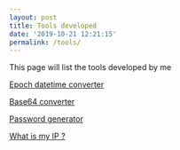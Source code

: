 ```yaml
---
layout: post
title: Tools developed
date: '2019-10-21 12:21:15'
permalink: /tools/
---
```


This page will list the tools developed by me

[Epoch datetime converter](https://tools.vikki.in/epoch.html)

[Base64 converter](https://tools.vikki.in/base64.html)

[Password generator](https://tools.vikki.in/password_generator.html)

[What is my IP ?](https://tools.vikki.in/geoip.html)

